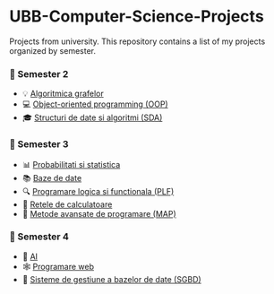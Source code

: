 # UBB-Computer-Science-Projects
Projects from university.
This repository contains a list of my projects organized by semester.

### 📁 Semester 2
* 💡 [Algoritmica grafelor](https://github.com/CrisanEmanuel/Semester-2-Algoritmica-grafelor)
* 💻 [Object-oriented programming (OOP)](https://github.com/CrisanEmanuel/Semester-2-OOP)
* 🎓 [Structuri de date si algoritmi (SDA)](https://github.com/CrisanEmanuel/Semester-2-SDA)

### 📁 Semester 3
* 📊 [Probabilitati si statistica](https://github.com/CrisanEmanuel/Semester-3-Probabilitati-si-statistica)
* 📚 [Baze de date](https://github.com/CrisanEmanuel/Semester-3-Baze-de-date)
* 🔍 [Programare logica si functionala (PLF)](https://github.com/CrisanEmanuel/Semester-3-PLF)
* 📡 [Retele de calculatoare](https://github.com/CrisanEmanuel/Semester-3-Retele-de-calculatoare)
* 📔 [Metode avansate de programare (MAP)](https://github.com/CrisanEmanuel/Semester-3-MAP)

### 📁 Semester 4
 * 🤖 [AI](https://github.com/CrisanEmanuel/Semester-4-AI)
 * 🕸️ [Programare web](https://github.com/CrisanEmanuel/Semester-4-Programare-Web)
 * 📑 [Sisteme de gestiune a bazelor de date (SGBD)](https://github.com/CrisanEmanuel/Semester-4-SGBD)

